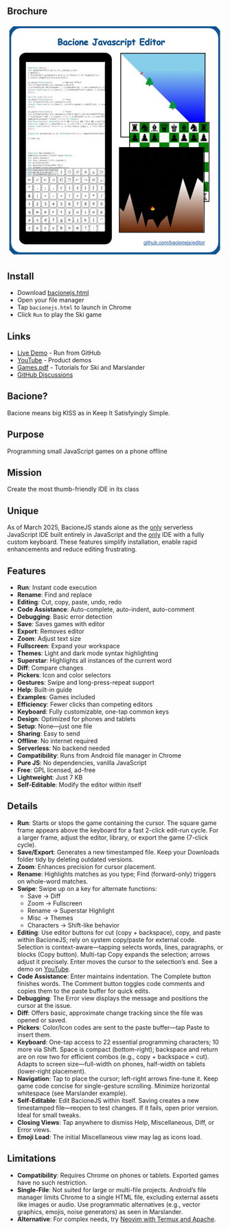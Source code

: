 ## Brochure

[![Info](README.jpg)](bacionejs.html)

## Install
- Download [bacionejs.html](https://raw.githubusercontent.com/bacionejs/editor/main/bacionejs.html)
- Open your file manager
- Tap `bacionejs.html` to launch in Chrome
- Click `Run` to play the Ski game

## Links
- [Live Demo](https://bacionejs.github.io/editor/bacionejs.html) - Run from GitHub
- [YouTube](http://www.youtube.com/@bacionejs) - Product demos
- [Games.pdf](Games.pdf) - Tutorials for Ski and Marslander
- [GitHub Discussions](https://github.com/bacionejs/editor/discussions)

## Bacione?
Bacione means big KISS as in Keep It Satisfyingly Simple.

## Purpose
Programming small JavaScript games on a phone offline

## Mission
Create the most thumb-friendly IDE in its class

## Unique
As of March 2025, BacioneJS stands alone as the [only](//github.com/search?q=serverless+javascript+ide+language%3Ahtml&type=repositories) serverless JavaScript IDE built entirely in JavaScript and the [only](//github.com/search?q=ide+%22custom+keyboard%22&type=repositories)
IDE with a fully custom keyboard. These features simplify installation, enable rapid enhancements and reduce editing frustrating.

## Features
- **Run**: Instant code execution
- **Rename**: Find and replace
- **Editing**: Cut, copy, paste, undo, redo
- **Code Assistance**: Auto-complete, auto-indent, auto-comment
- **Debugging**: Basic error detection
- **Save**: Saves games with editor
- **Export**: Removes editor
- **Zoom**: Adjust text size
- **Fullscreen**: Expand your workspace
- **Themes**: Light and dark mode syntax highlighting
- **Superstar**: Highlights all instances of the current word
- **Diff**: Compare changes
- **Pickers**: Icon and color selectors
- **Gestures**: Swipe and long-press-repeat support
- **Help**: Built-in guide
- **Examples**: Games included
- **Efficiency**: Fewer clicks than competing editors
- **Keyboard**: Fully customizable, one-tap common keys
- **Design**: Optimized for phones and tablets
- **Setup**: None—just one file
- **Sharing**: Easy to send
- **Offline**: No internet required
- **Serverless**: No backend needed
- **Compatibility**: Runs from Android file manager in Chrome
- **Pure JS**: No dependencies, vanilla JavaScript
- **Free**: GPL licensed, ad-free
- **Lightweight**: Just 7 KB
- **Self-Editable**: Modify the editor within itself

## Details
- **Run**: Starts or stops the game containing the cursor. The square game frame appears above the keyboard for a fast 2-click edit-run cycle. For a larger frame, adjust the editor, library, or export the game (7-click cycle).  
- **Save/Export**: Generates a new timestamped file. Keep your Downloads folder tidy by deleting outdated versions.  
- **Zoom**: Enhances precision for cursor placement.  
- **Rename**: Highlights matches as you type; Find (forward-only) triggers on whole-word matches.  
- **Swipe**: Swipe up on a key for alternate functions:  
  - Save → Diff  
  - Zoom → Fullscreen  
  - Rename → Superstar Highlight  
  - Misc → Themes  
  - Characters → Shift-like behavior  
- **Editing**: Use editor buttons for cut (copy + backspace), copy, and paste within BacioneJS; rely on system copy/paste for external code. Selection is context-aware—tapping selects words, lines, paragraphs, or blocks (Copy button). Multi-tap Copy expands the selection; arrows adjust it precisely. Enter moves the cursor to the selection’s end. See a demo on [YouTube](http://www.youtube.com/@bacionejs).  
- **Code Assistance**: Enter maintains indentation. The Complete button finishes words. The Comment button toggles code comments and copies them to the paste buffer for quick edits.  
- **Debugging**: The Error view displays the message and positions the cursor at the issue.  
- **Diff**: Offers basic, approximate change tracking since the file was opened or saved.  
- **Pickers**: Color/Icon codes are sent to the paste buffer—tap Paste to insert them.  
- **Keyboard**: One-tap access to 22 essential programming characters; 10 more via Shift. Space is compact (bottom-right); backspace and return are on row two for efficient combos (e.g., copy + backspace = cut). Adapts to screen size—full-width on phones, half-width on tablets (lower-right placement).  
- **Navigation**: Tap to place the cursor; left-right arrows fine-tune it. Keep game code concise for single-gesture scrolling. Minimize horizontal whitespace (see Marslander example).  
- **Self-Editable**: Edit BacioneJS within itself. Saving creates a new timestamped file—reopen to test changes. If it fails, open prior version. Ideal for small tweaks.
- **Closing Views**: Tap anywhere to dismiss Help, Miscellaneous, Diff, or Error views.  
- **Emoji Load**: The initial Miscellaneous view may lag as icons load.  

## Limitations
- **Compatibility**: Requires Chrome on phones or tablets. Exported games have no such restriction.
- **Single-File**: Not suited for large or multi-file projects. Android’s file manager limits Chrome to a single HTML file, excluding external assets like images or audio. Use programmatic alternatives (e.g., vector graphics, emojis, noise generators) as seen in Marslander.
- **Alternative**: For complex needs, try [Neovim with Termux and Apache](https://github.com/bacionejs/termux).
